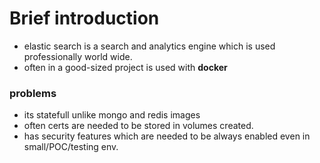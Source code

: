 # Brief introduction
- elastic search is a search and analytics engine which is used professionally world wide.
- often in a good-sized project is used with **docker**
### problems 
- its statefull unlike mongo and redis images
- often certs are needed to be stored in volumes created.
- has security features which are needed to be always enabled even in small/POC/testing env.

